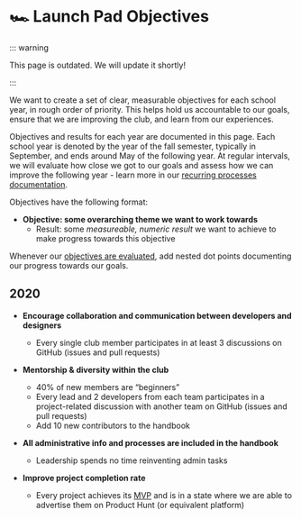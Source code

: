 # 🏎 Launch Pad Objectives

::: warning

This page is outdated. We will update it shortly!

:::

We want to create a set of clear, measurable objectives for each school year, in rough order of priority. This helps hold us accountable to our goals, ensure that we are improving the club, and learn from our experiences.

Objectives and results for each year are documented in this page. Each school year is denoted by the year of the fall semester, typically in September, and ends around May of the following year. At regular intervals, we will evaluate how close we got to our goals and assess how we can improve the following year - learn more in our [recurring processes documentation](/handbook/strategy/recurring-processes.md#evaluating-objectives).

Objectives have the following format:

- **Objective: some overarching theme we want to work towards**
  - Result: some _measureable, numeric result_ we want to achieve to make progress towards this objective

Whenever our [objectives are evaluated](/handbook/strategy/recurring-processes.md#evaluating-objectives), add nested dot points documenting our progress towards our goals.

## 2020

- **Encourage collaboration and communication between developers and designers**

  - Every single club member participates in at least 3 discussions on GitHub (issues and pull requests)

- **Mentorship & diversity within the club**

  - 40% of new members are “beginners”
  - Every lead and 2 developers from each team participates in a project-related discussion with another team on GitHub (issues and pull requests)
  - Add 10 new contributors to the handbook

- **All administrative info and processes are included in the handbook**

  - Leadership spends no time reinventing admin tasks

- **Improve project completion rate**
  - Every project achieves its [MVP](/handbook/project-management/scope.md#core-feature-and-the-mvp) and is in a state where we are able to advertise them on Product Hunt (or equivalent platform)
